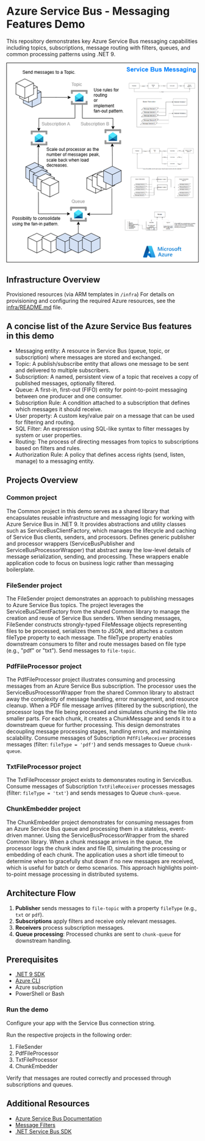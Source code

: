 # Azure Service Bus - Messaging Features Demo 

This repository demonstrates key Azure Service Bus messaging capabilities including topics, subscriptions, message routing with filters, queues, and common processing patterns using .NET 9. 

[![Service Bus Diagram](SB-SB6.drawio.png)](SB-SB6.drawio.png)

## Infrastructure Overview

Provisioned resources (via ARM templates in `/infra`)
For details on provisioning and configuring the required Azure resources, see the [infra/README.md](infra/README.md) file.

## A concise list of the Azure Service Bus features in this demo

- Messaging entity: A resource in Service Bus (queue, topic, or subscription) where messages are stored and exchanged.
- Topic: A publish/subscribe entity that allows one message to be sent and delivered to multiple subscribers.
- Subscription: A named, persistent view of a topic that receives a copy of published messages, optionally filtered.
- Queue: A first-in, first-out (FIFO) entity for point-to-point messaging between one producer and one consumer.
- Subscription Rule: A condition attached to a subscription that defines which messages it should receive.
- User property: A custom key/value pair on a message that can be used for filtering and routing.
- SQL Filter: An expression using SQL-like syntax to filter messages by system or user properties.
- Routing: The process of directing messages from topics to subscriptions based on filters and rules.
- Authorization Rule: A policy that defines access rights (send, listen, manage) to a messaging entity.

## Projects Overview

### Common project 

The Common project in this demo serves as a shared library that encapsulates reusable infrastructure and messaging logic for working with Azure Service Bus in .NET 9. 
It provides abstractions and utility classes such as ServiceBusClientFactory, which manages the lifecycle and caching of Service Bus clients, senders, and processors. 
Defines generic publisher and processor wrappers (ServiceBusPublisher<T> and ServiceBusProcessorWrapper<T>) that abstract away the low-level details of message serialization, sending, and processing. 
These wrappers enable application code to focus on business logic rather than messaging boilerplate. 

### FileSender project 
The FileSender project demonstrates an approach to publishing messages to Azure Service Bus topics. 
The project leverages the ServiceBusClientFactory from the shared Common library to manage the creation and reuse of Service Bus senders.
When sending messages, FileSender constructs strongly-typed FileMessage objects representing files to be processed, serializes them to JSON, and attaches a custom fileType property to each message. 
The fileType property enables downstream consumers to filter and route messages based on file type (e.g., "pdf" or "txt"). 
Send messages to `file-topic`.

### PdfFileProcessor project 

The PdfFileProcessor project illustrates consuming and processing messages from an Azure Service Bus subscription. 
The processor uses the ServiceBusProcessorWrapper<FileMessage> from the shared Common library to abstract away the complexity of message handling, error management, and resource cleanup.
When a PDF file message arrives (filtered by the subscription), the processor logs the file being processed and simulates chunking the file into smaller parts. 
For each chunk, it creates a ChunkMessage and sends it to a downstream queue for further processing. 
This design demonstrates decoupling message processing stages, handling errors, and maintaining scalability.
Consume messages of Subscription `PdfFileReceiver` processes messages (filter: `fileType = 'pdf'`) and sends messages to Queue `chunk-queue`.

### TxtFileProcessor project 

The TxtFileProcessor project exists to demonsrates routing in ServiceBus.
Consume messages of Subscription `TxtFileReceiver` processes messages (filter: `fileType = 'txt'`) and sends messages to Queue `chunk-queue`.

### ChunkEmbedder project 

The ChunkEmbedder project demonstrates for consuming messages from an Azure Service Bus queue and processing them in a stateless, event-driven manner. 
Using the ServiceBusProcessorWrapper<ChunkMessage> from the shared Common library.
When a chunk message arrives in the queue, the processor logs the chunk index and file ID, simulating the processing or embedding of each chunk. 
The application uses a short idle timeout to determine when to gracefully shut down if no new messages are received, which is useful for batch or demo scenarios. 
This approach highlights point-to-point message processing in distributed systems.

## Architecture Flow 

1. **Publisher** sends messages to `file-topic` with a property `fileType` (e.g., `txt` or `pdf`).  
2. **Subscriptions** apply filters and receive only relevant messages.  
3. **Receivers** process subscription messages.  
4. **Queue processing**: Processed chunks are sent to `chunk-queue` for downstream handling.  

## Prerequisites

- [.NET 9 SDK](https://dotnet.microsoft.com/download/dotnet/9.0)  
- [Azure CLI](https://docs.microsoft.com/cli/azure/install-azure-cli)  
- Azure subscription  
- PowerShell or Bash  

### Run the demo

Configure your app with the Service Bus connection string.

Run the respective projects in the following order:
1. FileSender
2. PdfFileProcessor
3. TxtFileProcessor
4. ChunkEmbedder

Verify that messages are routed correctly and processed through subscriptions and queues.

## Additional Resources

- [Azure Service Bus Documentation](https://learn.microsoft.com/azure/service-bus-messaging/)
- [Message Filters](https://learn.microsoft.com/azure/service-bus-messaging/topic-filters)
- [.NET Service Bus SDK](https://learn.microsoft.com/dotnet/api/overview/azure/messaging.servicebus-readme)